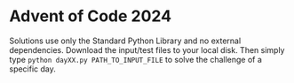 # Advent of Code 2024
Solutions use only the Standard Python Library and no external dependencies. Download the input/test files to your local disk. Then simply type ```python dayXX.py PATH_TO_INPUT_FILE``` to solve the challenge of a specific day.
